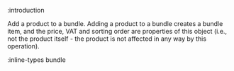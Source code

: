 :introduction

Add a product to a bundle. Adding a product to a bundle creates a bundle item,
and the price, VAT and sorting order are properties of this object (i.e., not
the product itself - the product is not affected in any way by this operation).

:inline-types bundle
